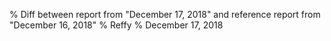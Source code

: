 % Diff between report from "December 17, 2018" and reference report from "December 16, 2018"
% Reffy
% December 17, 2018


